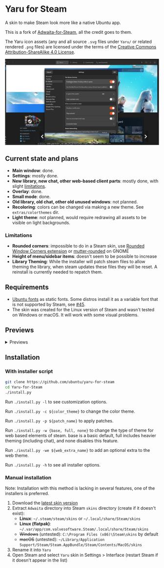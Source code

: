 # Yaru for Steam

A skin to make Steam look more like a native Ubuntu app.

This is a fork of [Adwaita-for-Steam](https://github.com/tkashkin/Adwaita-for-Steam), all the credit goes to them.

The Yaru icon assets (any and all source `.svg` files under `Yaru/` or related rendered `.png` files) are licensed under the terms of the [Creative Commons Attribution-ShareAlike 4.0 License](https://creativecommons.org/licenses/by-sa/4.0/).

<p align="center"><img src="screenshot.png?raw=true"/></p>

## Current state and plans

* **Main window**: done.
* **Settings**: mostly done.
* **New library, new chat, other web-based client parts**: mostly done, with slight [limitations](#limitations).
* **Overlay**: done.
* **Small mode**: done.
* **Old library, old chat, other old unused windows**: not planned.
* **Recoloring**: colors can be changed via making a new theme. See `extras/colorthemes` dir.
* **Light theme**: not planned, would require redrawing all assets to be visible on light backgrounds.

### Limitations

* **Rounded corners**: impossible to do in a Steam skin, use [Rounded Window Corners extension](https://github.com/yilozt/rounded-window-corners) or [mutter-rounded](https://github.com/yilozt/mutter-rounded) on GNOME
* **Height of menu/sidebar items**: doesn't seem to be possible to increase
* **Library Theming**: While the installer will patch steam files to allow theming the library, when steam updates these files they will be reset. A reinstall is currently needed to repatch them.

## Requirements

* [Ubuntu fonts](https://design.ubuntu.com/font/) as static fonts. Some distros install it as a variable font that is not supported by Steam, see [#45](https://github.com/tkashkin/Adwaita-for-Steam/issues/45).
* The skin was created for the Linux version of Steam and wasn't tested on Windows or macOS. It will work with some visual problems.

## Previews

<details><summary>Previews</summary>

<details><summary>Adwaita</summary>

![Adwaita](/extras/colorthemes/adwaita/preview.png?raw=true)

</details>

<details><summary>Breeze</summary>

![Breeze](/extras/colorthemes/breeze/preview.png?raw=true)

</details>

<details><summary>Catppuccin-Frappe</summary>

![Catppuccin-Frappe](/extras/colorthemes/catppuccin-frappe/preview.png?raw=true)

</details>

<details><summary>Catppuccin-Macchiato</summary>

![Catppuccin-Macchiato](/extras/colorthemes/catppuccin-macchiato/preview.png?raw=true)

</details>

<details><summary>Catppuccin-Mocha</summary>

![Catppuccin-Mocha](/extras/colorthemes/catppuccin-mocha/preview.png?raw=true)

</details>

<details><summary>Dracula</summary>

![Dracula](/extras/colorthemes/dracula/preview.png?raw=true)

</details>

<details><summary>Gruvbox</summary>

![Gruvbox](/extras/colorthemes/gruvbox/preview.png?raw=true)

</details>

<details><summary>Kate</summary>

![Kate](/extras/colorthemes/kate/preview.png?raw=true)

</details>

<details><summary>Nord</summary>

![Nord](/extras/colorthemes/nord/preview.png?raw=true)

</details>

<details><summary>One Pro</summary>

![One Pro](/extras/colorthemes/one-pro/preview.png?raw=true)

</details>

<details><summary>Pop</summary>

![Pop](/extras/colorthemes/pop/preview.png?raw=true)

</details>

<details><summary>Tokyo Night</summary>

![Tokyo Night](/extras/colorthemes/tokyo-night/preview.png?raw=true)

</details>

<details><summary>Tomorrow Night</summary>

![Tomorrow Night](/extras/colorthemes/tomorrow-night/preview.png?raw=true)

</details>

<details><summary>Yaru</summary>

![Yaru](/extras/colorthemes/yaru/preview.png?raw=true)

</details>

</details>

## Installation

### With installer script

```bash
git clone https://github.com/ubuntu/yaru-for-steam
cd Yaru-for-Steam
./install.py
```

Run `./install.py -l` to see customization options.

Run `./install.py -c ${color_theme}` to change the color theme.

Run `./install.py -p ${patch_name}` to apply patches.

Run `./install.py -w {base, full, none}` to change the type of theme for web based elements of steam. base is a basic default, full includes heavier theming (including chat), and none disables this feature.

Run `./install.py -we ${web_extra_name}` to add an optional extra to the web theme.

Run `./install.py -h` to see all installer options.

### Manual installation

Note: Installation with this method is lacking in several features, one of the installers is preferred.

1. Download the [latest skin version](https://github.com/ubuntu/yaru-for-steam/archive/master.zip)
2. Extract `Adwaita` directory into Steam `skins` directory (create if it doesn't exist):
   * **Linux**: `~/.steam/steam/skins` or `~/.local/share/Steam/skins`
   * **Linux (flatpak)**: `~/.var/app/com.valvesoftware.Steam/.local/share/Steam/skins`
   * ~~Windows~~ (untested): `C:\Program Files (x86)\Steam\skins` by default
   * ~~macOS~~ (untested): `~/Library/Application Support/Steam/Steam.AppBundle/Steam/Contents/MacOS/skins`
3. Rename it into `Yaru`
4. Open Steam and select `Yaru` skin in Settings > Interface (restart Steam if it doesn't appear in the list)
